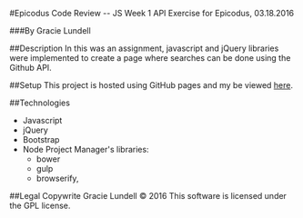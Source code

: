 #Epicodus Code Review -- JS Week 1
API Exercise for Epicodus, 03.18.2016

###By Gracie Lundell

##Description
In this was an assignment, javascript and jQuery libraries were implemented to create a page where searches can be done using the Github API.

##Setup
This project is hosted using GitHub pages and my be viewed [here](http://gracielundell.com/js-code-review-1-GithubAPI/).

##Technologies
- Javascript 
- jQuery
- Bootstrap
- Node Project Manager's libraries: 
  - bower
  - gulp
  - browserify, 

##Legal
Copywrite Gracie Lundell &copy; 2016 This software is licensed under the GPL license.
